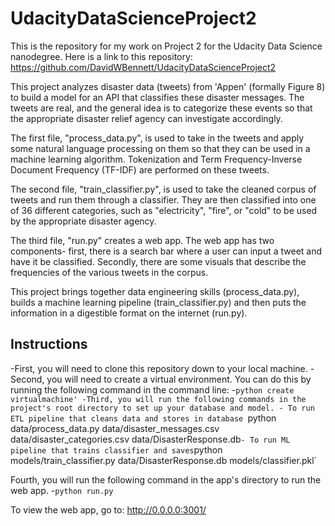 # UdacityDataScienceProject2
This is the repository for my work on Project 2 for the Udacity Data Science nanodegree.
Here is a link to this repository: https://github.com/DavidWBennett/UdacityDataScienceProject2

This project analyzes disaster data (tweets) from 'Appen' (formally Figure 8) to build a model for an API that classifies these disaster messages.
The tweets are real, and the general idea is to categorize these events so that the appropriate disaster relief agency can investigate accordingly.

The first file, "process_data.py", is used to take in the tweets and apply some natural language processing on them so that they can be used in a machine learning algorithm. Tokenization and Term Frequency-Inverse Document Frequency (TF-IDF) are performed on these tweets.

The second file, "train_classifier.py", is used to take the cleaned corpus of tweets and run them through a classifier. They are then classified into one of 36 different categories, such as "electricity", "fire", or "cold" to be used by the appropriate disaster agency.

The third file, "run.py" creates a web app. The web app has two components- first, there is a search bar where a user can input a tweet and have it be classified. Secondly, there are some visuals that describe the frequencies of the various tweets in the corpus.

This project brings together data engineering skills (process_data.py), builds a machine learning pipeline (train_classifier.py) and then puts the information in a digestible format on the internet (run.py).

## Instructions

-First, you will need to clone this repository down to your local machine. 
-Second, you will need to create a virtual environment. You can do this by running the following command in the command line: 
    -`python create virtualmachine'
-Third, you will run the following commands in the project's root directory to set up your database and model.
    - To run ETL pipeline that cleans data and stores in database
        `python data/process_data.py data/disaster_messages.csv data/disaster_categories.csv data/DisasterResponse.db`
    - To run ML pipeline that trains classifier and saves
        `python models/train_classifier.py data/DisasterResponse.db models/classifier.pkl`
        
 Fourth, you will run the following command in the app's directory to run the web app.
  -`python run.py`
  
 To view the web app, go to: http://0.0.0.0:3001/
